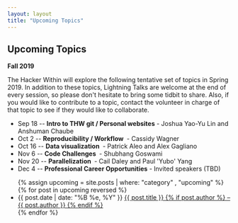 ```yaml
---
layout: layout
title: "Upcoming Topics"
---
```


<section class="content">

Upcoming Topics
================

**Fall 2019**

The Hacker Within will explore the following tentative set of topics in
Spring 2019. In addition to these topics, Lightning Talks are welcome at the
end of every session, so please don't hesitate to bring some tidbit to share.
Also, if you would like to contribute to a topic, contact the volunteer in
charge of that topic to see if they would like to collaborate.

- Sep 18 -- **Intro to THW git / Personal websites** - Joshua Yao-Yu Lin and Anshuman Chaube
- Oct 2 -- **Reproducibility / Workflow ** - Cassidy Wagner
- Oct 16 -- **Data visualization ** - Patrick Aleo and Alex Gagliano
- Nov 6 -- **Code Challenges ** - Shubhang Goswami
- Nov 20 -- **Parallelization ** - Cail Daley and Paul 'Yubo' Yang
- Dec 4 -- **Professional Career Opportunities** - Invited speakers (TBD)

<ul class="listing">
  {% assign upcoming = site.posts | where: "category" , "upcoming" %}
  {% for post in upcoming reversed %}
  <li>
  <span>{{ post.date | date: "%B %e, %Y" }}</span> <a href="{{ site.url }}{{ post.url }}">{{ post.title }} {% if post.author %} &ndash; {{ post.author }} {% endif %}</a>
  </li>
  {% endfor %}
</ul>
</section>
